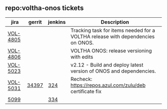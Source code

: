 repo:voltha-onos tickets
------------------------

| jira | gerrit | jenkins | Description |
| -----| ------ | ------- | ------------|
| [VOL-4805](https://jira.opencord.org/browse/VOL-4805) | | | Tracking task for items needed for a VOLTHA release with dependencies on ONOS. |
| [VOL-4806](https://jira.opencord.org/browse/VOL-4806) | | | VOLTHA ONOS: release versioning with edits |
| [VOL-5023](https://jira.opencord.org/browse/VOL-5023) | | | v2.12 - Build and deploy latest version of ONOS and dependencies. |
| [VOL-5031](https://jira.opencord.org/browse/VOL-5031) | [34397](https://gerrit.opencord.org/c/voltha-onos/+/34397) | [324](https://jenkins.opencord.org/job/verify_voltha-onos_sanity-test/324/) | Recheck: https://repos.azul.com/zulu/deb certificate fix |
| [5099](https://jira.opencord.org/browse/VOL-5099) | | [334](https://jenkins.opencord.org/job/verify_voltha-onos_sanity-test/334/console) | |